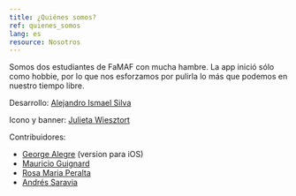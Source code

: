 ```yaml
---
title: ¿Quiénes somos?
ref: quienes_somos
lang: es
resource: Nosotros
---
```


Somos dos estudiantes de FaMAF con mucha hambre.
La app inició sólo como hobbie, por lo que nos esforzamos por pulirla lo más que podemos en nuestro tiempo libre.

Desarrollo: [Alejandro Ismael Silva](https://github.com/AIDEA775)

Icono y banner: [Julieta Wiesztort](mailto:julieta.raw@gmail.com)

Contribuidores:
* [George Alegre](https://github.com/georgealegre) (version para iOS)
* [Mauricio Guignard](https://github.com/mauguignard)
* [Rosa Maria Peralta](mailto:mariarosaperalta95@gmail.com)
* [Andrés Saravia](https://github.com/MinamiUruka)

